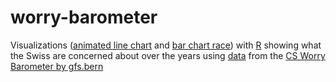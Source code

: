 # worry-barometer
Visualizations ([animated line chart](https://github.com/florihas/worry-barometer/blob/main/line.mp4) and [bar chart race](https://github.com/florihas/worry-barometer/blob/main/bar.mp4)) with [R](https://github.com/florihas/worry-barometer/blob/main/worry_barometer.R) showing what the Swiss are concerned about over the years using [data](https://github.com/florihas/worry-barometer/blob/main/sorgenbarometer_1988-2020.xlsx) from the [CS Worry Barometer by gfs.bern](https://credit-suisse.com/media/assets/corporate/docs/about-us/responsibility/worry-barometer/schlussbericht-credit-suisse-sorgenbarometer-2020.pdf)
